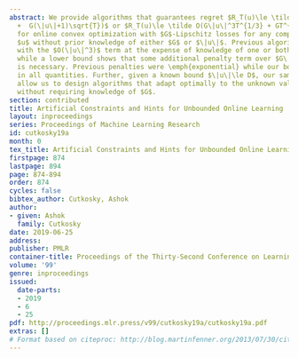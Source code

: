 ```yaml
---
abstract: We provide algorithms that guarantees regret $R_T(u)\le \tilde O(G\|u\|^3
  +  G(\|u\|+1)\sqrt{T})$ or $R_T(u)\le \tilde O(G\|u\|^3T^{1/3} + GT^{1/3}+ G\|u\|\sqrt{T})$
  for online convex optimization with $G$-Lipschitz losses for any comparison point
  $u$ without prior knowledge of either $G$ or $\|u\|$. Previous algorithms dispense
  with the $O(\|u\|^3)$ term at the expense of knowledge of one or both of these parameters,
  while a lower bound shows that some additional penalty term over $G\|u\|\sqrt{T}$
  is necessary. Previous penalties were \emph{exponential} while our bounds are polynomial
  in all quantities. Further, given a known bound $\|u\|\le D$, our same techniques
  allow us to design algorithms that adapt optimally to the unknown value of $\|u\|$
  without requiring knowledge of $G$.
section: contributed
title: Artificial Constraints and Hints for Unbounded Online Learning
layout: inproceedings
series: Proceedings of Machine Learning Research
id: cutkosky19a
month: 0
tex_title: Artificial Constraints and Hints for Unbounded Online Learning
firstpage: 874
lastpage: 894
page: 874-894
order: 874
cycles: false
bibtex_author: Cutkosky, Ashok
author:
- given: Ashok
  family: Cutkosky
date: 2019-06-25
address: 
publisher: PMLR
container-title: Proceedings of the Thirty-Second Conference on Learning Theory
volume: '99'
genre: inproceedings
issued:
  date-parts:
  - 2019
  - 6
  - 25
pdf: http://proceedings.mlr.press/v99/cutkosky19a/cutkosky19a.pdf
extras: []
# Format based on citeproc: http://blog.martinfenner.org/2013/07/30/citeproc-yaml-for-bibliographies/
---
```

